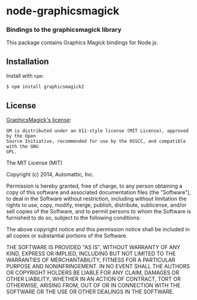 node-graphicsmagick
===================
### Bindings to the graphicsmagick library

This package contains Graphics Magick bindings for Node.js.


Installation
------------

Install with `npm`:

``` bash
$ npm install graphicsmagick2
```

License
-------

[GraphicsMagick's license](http://www.graphicsmagick.org/Copyright.html):

```
GM is distributed under an X11-style license (MIT License), approved by the Open
Source Initiative, recommended for use by the OSSCC, and compatible with the GNU
GPL.
```

The MIT License (MIT)

Copyright (c) 2014, Automattic, Inc.

Permission is hereby granted, free of charge, to any person obtaining a copy
of this software and associated documentation files (the "Software"), to deal
in the Software without restriction, including without limitation the rights
to use, copy, modify, merge, publish, distribute, sublicense, and/or sell
copies of the Software, and to permit persons to whom the Software is
furnished to do so, subject to the following conditions:

The above copyright notice and this permission notice shall be included in
all copies or substantial portions of the Software.

THE SOFTWARE IS PROVIDED "AS IS", WITHOUT WARRANTY OF ANY KIND, EXPRESS OR
IMPLIED, INCLUDING BUT NOT LIMITED TO THE WARRANTIES OF MERCHANTABILITY,
FITNESS FOR A PARTICULAR PURPOSE AND NONINFRINGEMENT. IN NO EVENT SHALL THE
AUTHORS OR COPYRIGHT HOLDERS BE LIABLE FOR ANY CLAIM, DAMAGES OR OTHER
LIABILITY, WHETHER IN AN ACTION OF CONTRACT, TORT OR OTHERWISE, ARISING FROM,
OUT OF OR IN CONNECTION WITH THE SOFTWARE OR THE USE OR OTHER DEALINGS IN
THE SOFTWARE.
